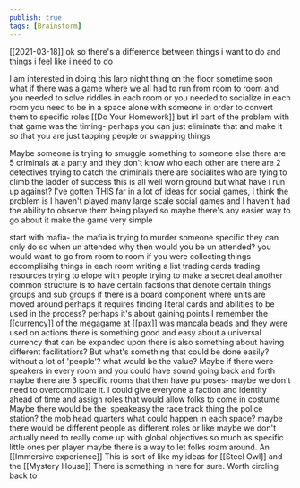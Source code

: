 ```yaml
---
publish: true
tags: [Brainstorm]
---
```

[[2021-03-18]]
ok so there's a difference between things i want to do and things i feel like i need to do

I am interested in doing this larp night thing on the floor sometime soon
what if there was a game where we all had to run from room to room 
and you needed to solve riddles in each room
or you needed to socialize in each room
you need to be in a space alone with someone in order to convert them to specific roles
[[Do Your Homework]] but irl
part of the problem with that game was the timing- perhaps you can just eliminate that and make it so that you are just tapping people
or swapping things

Maybe someone is trying to smuggle something to someone else
there are 5 criminals at a party and they don't know who each other are
there are 2 detectives trying to catch the criminals
there are socialites who are tying to climb the ladder of success
this is all well worn ground but what have i run up against?
I've gotten THIS far in a lot of ideas for social games, I think the problem is I haven't played many large scale social games and I haven't had the ability to observe them being played
so maybe there's any easier way to go about it
make the game very simple

start with mafia- the mafia is trying to murder someone specific
they can only do so when un attended
why then would you be un attended?
you would want to go from room to room if you were collecting things
accomplisihg things in each room
writing a list
trading cards 
trading resources
trying to elope with people
trying to make a secret deal
another common structure is to have certain factions that denote certain things
groups and sub groups
if there is a board component where units are moved around perhaps it requires finding literal cards and abilities to be used in the process?
perhaps it's about gaining points
I remember the [[currency]] of the megagame at [[pax]] was mancala beads and they were used on actions 
there is something good and easy about a universal currency that can be expanded upon
there is also something about having different facilitatiors? But what's something that could be done easily?
without a lot of 'people'?
what would be the value?
Maybe if there were speakers in every room and you could have sound going back and forth
maybe there are 3 specific rooms that then have purposes- maybe we don't need to overcomplicate it.
I could give everyone a faction and identity ahead of time and assign roles
that would allow folks to come in costume
Maybe there would be the:
speakeasy
the race track thing
the police station?
the mob head quarters
what could happen in each space?
maybe there would be different people as different roles 
or like maybe we don't actually need to really come up with global objectives so much as specific little ones per player
maybe there is a way to let folks roam around. An [[Immersive experience]] 
This is sort of like my ideas for [[Steel Owl]] and the [[Mystery House]]
There is something in here for sure. Worth circling back to 